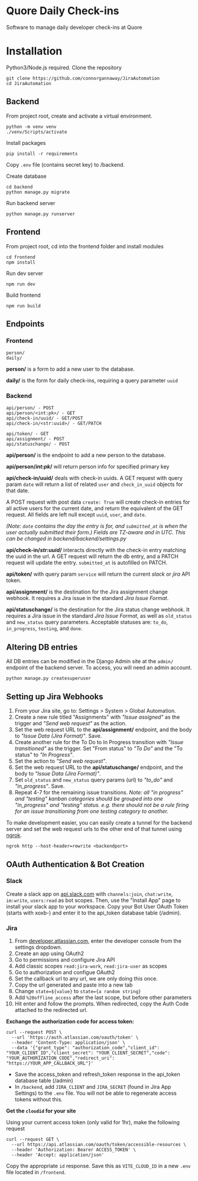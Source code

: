 # Quore Daily Check-ins
Software to manage daily developer check-ins at Quore


# Installation

Python3/Node.js required. Clone the repository

	git clone https://github.com/connorgannaway/JiraAutomation
	cd JiraAutomation

## Backend

From project root, create and activate a virtual environment.

    python -m venv venv
    ./venv/Scripts/activate

Install packages

    pip install -r requirements

Copy `.env` file (contains secret key) to /backend.

Create database

    cd backend
    python manage.py migrate

Run backend server

    python manage.py runserver

## Frontend

From project root, cd into the frontend folder and install modules

    cd frontend
    npm install

Run dev server

    npm run dev

Build frontend

    npm run build

## Endpoints

### Frontend

    person/
    daily/

**person/** is a form to add a new user to the database. 

**daily/** is the form for daily check-ins, requiring a query parameter `uuid`

### Backend

    api/person/ - POST
    api/person/<int:pk>/ - GET
    api/check-in/uuid/ - GET/POST 
    api/check-in/<str:uuid>/ - GET/PATCH
    
    api/token/ - GET
    api/assignment/ - POST
    api/statuschange/ - POST
    
**api/person/** is the endpoint to add a new person to the database.

**api/person/*int:pk*/** will return person info for specified primary key

**api/check-in/uuid/** deals with check-in uuids.
 A GET request with query param `date` will return a list of related `user` and `check_in_uuid` objects for that date.

 A POST request with post data `create: True` will create check-in entries for all active users for the current date, and return the equivalent of the GET request. All fields are left null except `uuid`, `user`, and `date`. 

*(Note: `date` contains the day the entry is for, and `submitted_at` is when the user actually submitted their form.) Fields are TZ-aware and in UTC. This can be changed in backend/backend/settings.py*

**api/check-in/*str:uuid*/** interacts directly with the check-in entry matching the uuid in the url. A GET request will return the db entry, and a PATCH request will update the entry. `submitted_at` is autofilled on PATCH.

**api/token/** with query param `service` will return the current *slack* or *jira* API token.

**api/assignment/** is the destination for the Jira assignment change webhook. It requires a Jira issue in the standard *Jira Issue Format*.

**api/statuschange/** is the destination for the Jira status change webhook. It requires a Jira issue in the standard *Jira Issue Format*, as well as  `old_status` and `new_status` query parameters. Acceptable statuses are: `to_do`, `in_progress`, `testing`, and `done`.


## Altering DB entries

All DB entries can be modified in the Django Admin site at the `admin/` endpoint of the backend server. To access, you will need an admin account.

    python manage.py createsuperuser

## Setting up Jira Webhooks

1. From your Jira site, go to: Settings > System > Global Automation.
2. Create a new rule titled "Assignments" with *"Issue assigned"* as the trigger and *"Send web request"* as the action.
3. Set the web request URL to the **api/assignment/** endpoint, and the body to *"Issue Data (Jira Format)"*. Save.
4. Create another rule for the To Do to In Progress transition with *"Issue transitioned"* as the trigger. Set "From status" to *"To Do"* and the "To status" to *"In Progress"*.
5. Set the action to *"Send web request"*.
6. Set the web request URL to the **api/statuschange/** endpoint, and the body to *"Issue Data (Jira Format)"*.
7. Set `old_status` and `new_status` query params (url) to *"to_do"* and *"in_progress"*. Save.
8. Repeat 4-7 for the remaining issue transitions. *Note: all "in progress" and "testing" kanban categories should be grouped into one "in_progress" and "testing" status. e.g. there should not be a rule firing for an issue transitioning from one testing category to another.*

To make development easier, you can easily create a tunnel for the backend server and set the web request urls to the other end of that tunnel using [ngrok](https://ngrok.com/download).

    ngrok http --host-header=rewrite <backendport>

## OAuth Authentication & Bot Creation

### Slack

Create a slack app on [api.slack.com](https://api.slack.com) with `channels:join`, `chat:write`, `im:write`, `users:read` as bot scopes. Then, use the "Install App" page to install your slack app to your workspace. Copy your Bot User OAuth Token (starts with xoxb-) and enter it to the api_token database table (/admin).

### Jira

1. From [developer.atlassian.com](https://developer.atlassian.com), enter the developer console from the settings dropdown.
2. Create an app using OAuth2
3. Go to permissions and configure Jira API
4. Add classic scopes `read:jira-work`, `read:jira-user` as scopes
5. Go to authorization and configue OAuth2
6. Set the callback url to any url, we are only doing this once.
7. Copy the url generated and paste into a new tab
8. Change `state=${value}` to `state={a random string}`
9. Add `%20offline_access` after the last scope, but before other parameters
10. Hit enter and follow the prompts. When redirected, copy the Auth Code attached to the redirected url.

**Exchange the authorization code for access token:**

    curl --request POST \
      --url 'https://auth.atlassian.com/oauth/token' \
      --header 'Content-Type: application/json' \
      --data '{"grant_type": "authorization_code","client_id": "YOUR_CLIENT_ID","client_secret": "YOUR_CLIENT_SECRET","code": "YOUR_AUTHORIZATION_CODE","redirect_uri": "https://YOUR_APP_CALLBACK_URL"}'

- Save the access_token and refresh_token response in the api_token database table (/admin)
- In `/backend`, add `JIRA_CLIENT` and `JIRA_SECRET` (found in Jira App Settings) to the `.env` file. You will not be able to regenerate access tokens without this.

**Get the `cloudid` for your site**

Using your current access token (only valid for 1hr), make the following request

    curl --request GET \
      --url https://api.atlassian.com/oauth/token/accessible-resources \
      --header 'Authorization: Bearer ACCESS_TOKEN' \
      --header 'Accept: application/json'

Copy the appropriate `id` response. Save this as `VITE_CLOUD_ID` in a new `.env` file located in `/frontend`.

